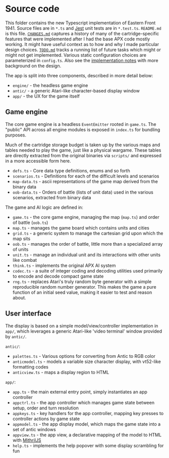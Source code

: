 Source code
===

This folder contains the new Typescript implementation of Eastern Front 1941.
Source files are in `*.ts` and [Jest][jest] unit tests are in `*.test.ts`.
`README.md` is this file.
[`CHANGES.md`](CHANGES.md) captures a history of many of the cartridge-specific features
that were implemented after I had the base APX code mostly working.
It might have useful context as to how and why I made particular design choices.
[`TODO.md`](TODO.md) tracks a running list of future tasks which might or might not get implemented.
Various static configuration choices are parameterized in `config.ts`.
Also see the [implementation notes](../doc/notes.md) with more background on the design.

[jest]: https://jestjs.io/

The app is split into three components, described in more detail below:

- `engine/` - the headless game engine
- `antic/` - a generic Atari-like character-based display window
- `app/` - the UX for the game itself

Game engine
---

The core game engine is a headless `EventEmitter` rooted in `game.ts`.
The "public" API across all engine modules is exposed in `index.ts` for bundling purposes.

Much of the cartridge storage budget is taken up by the various maps and tables
needed to play the game, just like a physical wargame.
These tables are directly extracted from the original binaries via `scripts/` and
expressed in a more accessible form here.

- `defs.ts` - Core data type definitions, enums and so forth
- `scenarios.ts` - Definitions for each of the difficult levels and scenarios
- `map-data.ts` - ascii representations of the game map derived from the binary data
- `oob-data.ts` - Orders of battle (lists of unit data) used in the various scenarios, extracted from binary data

The game and AI logic are defined in:

- `game.ts` - the core game engine, managing the map (`map.ts`) and order of battle (`oob.ts`)
- `map.ts` - manages the game board which contains units and cities
- `grid.ts` - a generic system to manage the cartesian grid upon which the map sits
- `oob.ts` - manages the order of battle, little more than a specialized array of units
- `unit.ts` - manage an individual unit and its interactions with other units like combat
- `think.ts` - implements the original APX AI system
- `codec.ts` - a suite of integer coding and decoding utilities used primarily to encode and decode compact game state
- `rng.ts` - replaces Atari's truly random byte generator with a simple reproducible random number generator.  This makes the game a pure function of an initial seed value, making it easier to test and reason about.

User interface
---

The display is based on a simple model/view/controller implementation in `app/`,
which leverages a generic Atari-like 'video terminal' window provided by `antic/`.

`antic/`:

- `palettes.ts` - Various options for converting from Antic to RGB color
- `anticmodel.ts` - models a variable size character display, with vt52-like formatting codes
- `anticview.ts` - maps a display region to HTML

`app/`:

- `app.ts` - the main external entry point, simply instantiates an app controller
- `appctrl.ts` - the app controller which manages game state between setup, order and turn resolution
- `appkeys.ts` - key handlers for the app controller, mapping key presses to controller actions by game state
- `appmodel.ts` - the app display model, which maps the game state into a set of antic windows
- `appview.ts` - the app view, a declarative mapping of the model to HTML with [MithrilJS](https://mithril.js.org/)
- `help.ts` - implements the help popover with some display scrambling for fun
